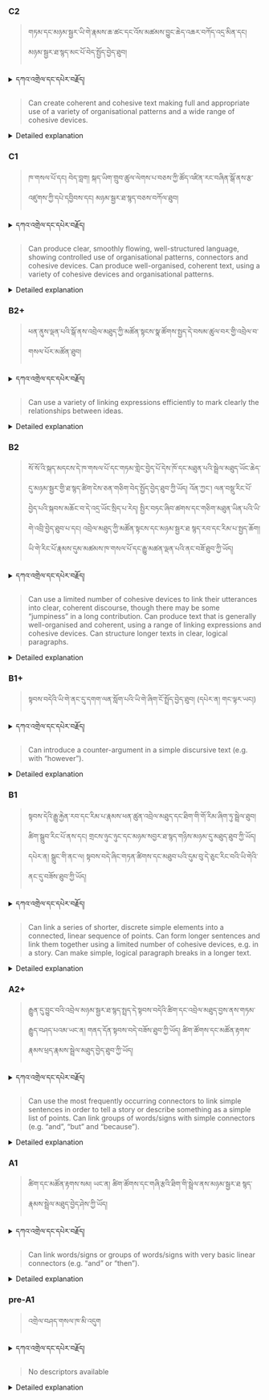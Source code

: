 ### C2
<!-- panels:start -->
<!-- div:left-panel -->

> གཏམ་དང་མཉམ་སྦྱར་ཡི་གེ་རྣམས་ཆ་ཚང་དང་འོས་མཚམས་བྱུང་ཆེད་འཆར་བཀོད་འདྲ་མིན་དང། མཉམ་སྦྱར་ཐ་སྙད་མང་པོ་བེད་སྤྱོད་བྱེད་ཐུབ།




<details>
  <summary>དཀའ་འགྲེལ་དང་དཔེར་བརྗོད།</summary>

བདག་གིས་དེ་ལྷག་ཏུ་སྟབས་བདེའི་ཆ་ཤས་སུ་དབྱེ་རུ་བཅུག་པ་སྟེ།

1.སྐད་ཆ་དྭངས་ཤིང་གསལ་བ་སྟེ། འདིས་ཁྱོད་ཀྱིས་གོ་བདེ་ཤེས་སླ་བའི་ཐབས་ལ་བརྟེན་ནས་བཤད་ཆོག་པ་དང་འབྲི་ཆོག་པ་མཚོན་ ཁྱེད་ཀྱིས་དོན་སྙིང་ལྡན་པའི་ཚིག་བཀོལ་ནས་ཉན་མཁན་དང་ཀློག་པ་པོ་རྣམས་ལ་མཚོན་ན་རྙོག་འཛིང་ཆེན་པོ་མེད།
དཔེ་མཚོན་འདི་ལྟར། "དེ་རིང་གི་ནམ་མཁའ་ཧ་ཅང་སྔོ་"ཞེས་པ་ནི་སྟབས་བདེ་ཞིང་གསལ་བའི་ཚིག་གྲུབ་ཤིག་རེད།
</details>


<!-- div:right-panel -->

> Can create coherent and cohesive text making full and appropriate use of a variety of organisational patterns and a wide range of cohesive devices.




<details>

  <summary>Detailed explanation</summary>

 Let's break it down into simpler terms:

"Can create coherent and cohesive text": This means that the person is capable of producing written content that is logical, clear, and easy to understand. Their ideas flow smoothly and are well-organized.

"Making full and appropriate use of a variety of organisational patterns": This refers to the person's ability to structure their writing effectively using different patterns or frameworks. They can choose the most suitable organizational structure for their purpose, such as chronological order, cause and effect, problem-solution, etc.

"And a wide range of cohesive devices": Cohesive devices are words or phrases that connect different parts of a text and make it more coherent. Examples include pronouns (he, she, it), conjunctions (and, but, because), transitional words (however, therefore), and so on. The person is able to use a diverse range of these cohesive devices appropriately in their writing.

In summary, this descriptor suggests that the individual is skilled at creating written content that is easy to follow and well-structured. They can effectively organize their ideas using different patterns and employ various cohesive devices to connect their thoughts together.

</details>

<!-- panels:end -->




### C1
<!-- panels:start -->
<!-- div:left-panel -->

> ཁ་གསལ་པོ་དང། བེད་བླག། སྐད་ཡིག་གྲུབ་ཚུལ་ལེགས་པ་བཅས་ཀྱི་ཚོད་འཛིན་རང་བཞིན་སྒོ་ནས་རྩ་འཛུགས་ཀྱི་དཔེ་དབྱིབས་དང། མཉམ་སྦྱར་ཐ་སྙད་བཅས་བཀོལ་ཐུབ།



<details>
  <summary>དཀའ་འགྲེལ་དང་དཔེར་བརྗོད།</summary>

བདག་གིས་དེ་ལྷག་ཏུ་སྟབས་བདེའི་ཆ་ཤས་སུ་དབྱེ་རུ་བཅུག་པ་སྟེ།

1.སྐད་ཆ་དྭངས་ཤིང་གསལ་བ་སྟེ། འདིས་ཁྱོད་ཀྱིས་གོ་བདེ་ཤེས་སླ་བའི་ཐབས་ལ་བརྟེན་ནས་བཤད་ཆོག་པ་དང་འབྲི་ཆོག་པ་མཚོན་ ཁྱེད་ཀྱིས་དོན་སྙིང་ལྡན་པའི་ཚིག་བཀོལ་ནས་ཉན་མཁན་དང་ཀློག་པ་པོ་རྣམས་ལ་མཚོན་ན་རྙོག་འཛིང་ཆེན་པོ་མེད།
དཔེ་མཚོན་འདི་ལྟར། "དེ་རིང་གི་ནམ་མཁའ་ཧ་ཅང་སྔོ་"ཞེས་པ་ནི་སྟབས་བདེ་ཞིང་གསལ་བའི་ཚིག་གྲུབ་ཤིག་རེད།
</details>

<!-- div:right-panel -->

>Can produce clear, smoothly flowing, well-structured language, showing controlled use of organisational patterns, connectors and cohesive devices.
Can produce well-organised, coherent text, using a variety of cohesive devices and organisational patterns.




<details>

  <summary>Detailed explanation</summary>

This means that the person is capable of generating written language that is:

Clear: The meaning of their writing is easy to understand.
Smoothly flowing: Their ideas progress smoothly from one point to another.
Well-structured: They organize their writing in a logical and coherent manner.
Showing controlled use of organisational patterns: They use different structures or frameworks to organize their writing effectively.
Showing controlled use of connectors: They use words or phrases (connectors) to link ideas together and create coherence.
Showing controlled use of cohesive devices: They use various words or phrases to connect different parts of their writing and make it cohesive.
"Can produce well-organised, coherent text, using a variety of cohesive devices and organisational patterns."
This means that the person can create written text that is:

Well-organized: They structure their writing in a clear and organized way.
Coherent: Their ideas are logically connected and make sense to the reader.
Using a variety of cohesive devices: They employ different words or phrases to link their ideas together and create coherence.
Using a variety of organisational patterns: They utilize different structures or frameworks to organize their writing effectively.
In summary, these descriptors indicate that the individual is skilled at producing written language that is clear, well-structured, and coherent. They are proficient in using a variety of organizational patterns, connectors, and cohesive devices to create a smooth flow of ideas in their writing.

</details>

<!-- panels:end -->




### B2+
<!-- panels:start -->
<!-- div:left-panel -->

> ཕན་ནུས་ལྡན་པའི་སྒོ་ནས་འབྲེལ་མཐུད་ཀྱི་མཚོན་སྟངས་སྣ་ཚོགས་སྤྱད་དེ་བསམ་ཚུལ་བར་གྱི་འབྲེལ་བ་གསལ་པོར་མཚོན་ཐུབ།




<details>
  <summary>དཀའ་འགྲེལ་དང་དཔེར་བརྗོད།</summary>

བདག་གིས་དེ་ལྷག་ཏུ་སྟབས་བདེའི་ཆ་ཤས་སུ་དབྱེ་རུ་བཅུག་པ་སྟེ།

1.སྐད་ཆ་དྭངས་ཤིང་གསལ་བ་སྟེ། འདིས་ཁྱོད་ཀྱིས་གོ་བདེ་ཤེས་སླ་བའི་ཐབས་ལ་བརྟེན་ནས་བཤད་ཆོག་པ་དང་འབྲི་ཆོག་པ་མཚོན་ ཁྱེད་ཀྱིས་དོན་སྙིང་ལྡན་པའི་ཚིག་བཀོལ་ནས་ཉན་མཁན་དང་ཀློག་པ་པོ་རྣམས་ལ་མཚོན་ན་རྙོག་འཛིང་ཆེན་པོ་མེད།
དཔེ་མཚོན་འདི་ལྟར། "དེ་རིང་གི་ནམ་མཁའ་ཧ་ཅང་སྔོ་"ཞེས་པ་ནི་སྟབས་བདེ་ཞིང་གསལ་བའི་ཚིག་གྲུབ་ཤིག་རེད།
</details>


<!-- div:right-panel -->

> Can use a variety of linking expressions efficiently to mark clearly the relationships between ideas.




<details>

  <summary>Detailed explanation</summary>

This means that the person is capable of:

Using a variety of linking expressions: They can employ different words or phrases that connect and relate ideas in their writing.
Using these expressions efficiently: They use them effectively and appropriately, without unnecessary repetition or ambiguity.
Marking clearly the relationships between ideas: They use linking expressions to indicate how different ideas are connected or related to each other in a clear and understandable way.
In summary, this descriptor suggests that the individual has the ability to skillfully use a range of linking expressions in their writing. They can use these expressions efficiently to clearly indicate the connections and relationships between different ideas, enhancing the overall coherence of their written work.

</details>

<!-- panels:end -->




### B2
<!-- panels:start -->
<!-- div:left-panel -->

>སོ་སོ་འི་སྐད་མདངས་དེ་ཁ་གསལ་པོ་དང་གཏམ་གླེང་བྱེད་པོ་དེས་ཁོ་དང་མཐུན་པའི་སྦྲེལ་མཐུད་ཡོང་ཆེད་དུ་མཉམ་སྦྱར་གྱི་ཐ་སྙད་ཚིག་ངེས་ཅན་གཅིག་བེད་སྤྱོད་བྱེད་ཐུབ་ཀྱི་ཡོད། འོན་ཀྱང་། ལན་བསྡུ་རིང་པོ་བྱེད་པའི་སྐབས་མཆོང་བ་དེ་འདྲ་ཡོང་སྲིད་པ་རེད། 
སྤྱིར་བཏང་ཞིབ་ཚགས་དང་གཅིག་མཐུན་ཡིན་པའི་ཡི་གེ་འབྲི་བྱེད་ཐུབ་པ་དང། འབྲེལ་མཐུད་ཀྱི་མཚོན་སྟངས་དང་མཉམ་སྦྱར་ཐ སྙད་རབ་དང་རིམ་པ་སྤྱད་ཆོག།
ཡི་གེ་རིང་པོ་རྣམས་དུམ་མཚམས་ཁ་གསལ་པོ་དང་རྒྱུ་མཚན་ལྡན་པའི་ནང་བཟོ་ཐུབ་ཀྱི་ཡོད།




<details>
  <summary>དཀའ་འགྲེལ་དང་དཔེར་བརྗོད།</summary>

བདག་གིས་དེ་ལྷག་ཏུ་སྟབས་བདེའི་ཆ་ཤས་སུ་དབྱེ་རུ་བཅུག་པ་སྟེ།

1.སྐད་ཆ་དྭངས་ཤིང་གསལ་བ་སྟེ། འདིས་ཁྱོད་ཀྱིས་གོ་བདེ་ཤེས་སླ་བའི་ཐབས་ལ་བརྟེན་ནས་བཤད་ཆོག་པ་དང་འབྲི་ཆོག་པ་མཚོན་ ཁྱེད་ཀྱིས་དོན་སྙིང་ལྡན་པའི་ཚིག་བཀོལ་ནས་ཉན་མཁན་དང་ཀློག་པ་པོ་རྣམས་ལ་མཚོན་ན་རྙོག་འཛིང་ཆེན་པོ་མེད།
དཔེ་མཚོན་འདི་ལྟར། "དེ་རིང་གི་ནམ་མཁའ་ཧ་ཅང་སྔོ་"ཞེས་པ་ནི་སྟབས་བདེ་ཞིང་གསལ་བའི་ཚིག་གྲུབ་ཤིག་རེད།
</details>


<!-- div:right-panel -->

> Can use a limited number of cohesive devices to link their utterances into clear, coherent discourse, though there may be some “jumpiness” in a long contribution.
Can produce text that is generally well-organised and coherent, using a range of linking expressions and cohesive devices.
Can structure longer texts in clear, logical paragraphs.




<details>

  <summary>Detailed explanation</summary>

This means that the person is capable of:

Using a limited number of cohesive devices: They can employ a small set of words or phrases to connect their spoken or written utterances together.
Linking their utterances into clear, coherent discourse: They can connect their individual statements or sentences in a way that creates a clear and coherent overall conversation or piece of writing.
However, there may be some "jumpiness" in a long contribution: When their contribution becomes lengthy, there may be occasional difficulties in maintaining a smooth flow of ideas or transitions between them.
"Can produce text that is generally well-organised and coherent, using a range of linking expressions and cohesive devices."
This means that the person is capable of:

Producing text that is generally well-organized and coherent: Their written work is typically structured in a clear and logical manner, and the ideas are logically connected, making sense to the reader.
Using a range of linking expressions and cohesive devices: They can employ a variety of words or phrases that link ideas together and create coherence in their writing.
"Can structure longer texts in clear, logical paragraphs."
This means that the person is capable of:

Structuring longer texts: They can organize and divide their longer pieces of writing into paragraphs.
Doing so in clear, logical paragraphs: Their paragraphs are well-structured, following a logical sequence of ideas, and contributing to the overall clarity and coherence of the text.
In summary, these descriptors suggest that the individual has the ability to use cohesive devices to connect their spoken or written utterances into coherent discourse. They can produce text that is generally well-organized and coherent, utilizing a range of linking expressions and cohesive devices. Additionally, they can structure longer texts into clear, logical paragraphs, enhancing the overall clarity and organization of their writing.

</details>

<!-- panels:end -->






### B1+
<!-- panels:start -->
<!-- div:left-panel -->

> སྟབས་བདེའི་ཡི་གེ་ནང་དུ་དགག་ལན་སློག་པའི་ཡི་གེ་ཞིག་ངོ་སྤྲོད་བྱེད་ཐུབ། (དཔེར་ན། གང་ལྟར་ཡང།)


<details>
  <summary>དཀའ་འགྲེལ་དང་དཔེར་བརྗོད།</summary>

བདག་གིས་དེ་ལྷག་ཏུ་སྟབས་བདེའི་ཆ་ཤས་སུ་དབྱེ་རུ་བཅུག་པ་སྟེ།

1.སྐད་ཆ་དྭངས་ཤིང་གསལ་བ་སྟེ། འདིས་ཁྱོད་ཀྱིས་གོ་བདེ་ཤེས་སླ་བའི་ཐབས་ལ་བརྟེན་ནས་བཤད་ཆོག་པ་དང་འབྲི་ཆོག་པ་མཚོན་ ཁྱེད་ཀྱིས་དོན་སྙིང་ལྡན་པའི་ཚིག་བཀོལ་ནས་ཉན་མཁན་དང་ཀློག་པ་པོ་རྣམས་ལ་མཚོན་ན་རྙོག་འཛིང་ཆེན་པོ་མེད།
དཔེ་མཚོན་འདི་ལྟར། "དེ་རིང་གི་ནམ་མཁའ་ཧ་ཅང་སྔོ་"ཞེས་པ་ནི་སྟབས་བདེ་ཞིང་གསལ་བའི་ཚིག་གྲུབ་ཤིག་རེད།
</details>

<!-- div:right-panel -->

> Can introduce a counter-argument in a simple discursive text (e.g. with “however”).



<details>

  <summary>Detailed explanation</summary>

This means that the person is capable of:

Introducing a counter-argument: In a simple discursive text (a piece of writing that presents arguments or opinions on a topic), they can present an opposing viewpoint or argument.
Using a specific word to introduce the counter-argument: They can employ the word "however" to introduce the counter-argument. This word indicates a contrast or contradiction to a previous point or argument.
In summary, this descriptor suggests that the individual has the ability to include a counter-argument in a simple discursive text. They can introduce an opposing viewpoint or argument, and they are familiar with using the word "however" to indicate this contrast.

</details>

<!-- panels:end -->

### B1
<!-- panels:start -->
<!-- div:left-panel -->

> སྟབས་དེའི་རྒྱུ་རྐྱེན་རབ་དང་རིམ་པ་རྣམས་ཕན་ཚུན་འབྲེལ་མཐུད་དང་ཐིག་གི་གོ་རིམ་ཞིག་ཏུ་སྦྲེལ་ཐུབ།
ཚིག་སྒྲུབ་རིང་པོ་ནས་དང། གྲངས་ཉུང་ཉུང་དང་མཉམ་སབྱར་ཐ་སྙད་གཉིས་མཉམ་དུ་མཐུད་ཐུབ་ཀྱི་ཡོད། དཔེར་ན། སྒྲུང་གི་ནང་ལ།
སྟབས་བདེ་ཞིང་གཏན་ཚིགས་དང་མཐུབ་པའི་དུམ་བུ་དེ་ཅུང་རིང་བའི་ཡི་གེའི་ནང་དུ་བཟོས་ཐུབ་ཀྱི་ཡོད། 




<details>
  <summary>དཀའ་འགྲེལ་དང་དཔེར་བརྗོད།</summary>

བདག་གིས་དེ་ལྷག་ཏུ་སྟབས་བདེའི་ཆ་ཤས་སུ་དབྱེ་རུ་བཅུག་པ་སྟེ།

1.སྐད་ཆ་དྭངས་ཤིང་གསལ་བ་སྟེ། འདིས་ཁྱོད་ཀྱིས་གོ་བདེ་ཤེས་སླ་བའི་ཐབས་ལ་བརྟེན་ནས་བཤད་ཆོག་པ་དང་འབྲི་ཆོག་པ་མཚོན་ ཁྱེད་ཀྱིས་དོན་སྙིང་ལྡན་པའི་ཚིག་བཀོལ་ནས་ཉན་མཁན་དང་ཀློག་པ་པོ་རྣམས་ལ་མཚོན་ན་རྙོག་འཛིང་ཆེན་པོ་མེད།
དཔེ་མཚོན་འདི་ལྟར། "དེ་རིང་གི་ནམ་མཁའ་ཧ་ཅང་སྔོ་"ཞེས་པ་ནི་སྟབས་བདེ་ཞིང་གསལ་བའི་ཚིག་གྲུབ་ཤིག་རེད།
</details>

<!-- div:right-panel -->

> Can link a series of shorter, discrete simple elements into a connected, linear sequence of points.
Can form longer sentences and link them together using a limited number of cohesive devices, e.g. in a story.
Can make simple, logical paragraph breaks in a longer text.




<details>

  <summary>Detailed explanation</summary>

This means that the person is capable of:

Linking shorter, discrete simple elements: They can connect individual, independent points or ideas together.
Creating a connected, linear sequence of points: They can arrange these linked elements in a way that forms a coherent and logical progression.
"Can form longer sentences and link them together using a limited number of cohesive devices, e.g., in a story."
This means that the person is capable of:

Forming longer sentences: They can construct sentences that are more extensive in length.
Linking these longer sentences together: They can connect these sentences using a limited number of cohesive devices, such as conjunctions, transitional words, or other linking expressions.
Applying this ability in the context of a story: They can utilize these skills to maintain coherence and flow within a narrative or storytelling context.
"Can make simple, logical paragraph breaks in a longer text."
This means that the person is capable of:

Creating simple, logical paragraph breaks: They can appropriately divide a longer piece of text into paragraphs.
Ensuring these breaks are logical: They understand how to structure their writing in a way that makes sense to the reader, organizing their ideas into distinct paragraphs.
In summary, these descriptors suggest that the individual has the ability to connect shorter, discrete elements into a coherent sequence. They can form longer sentences and link them together using cohesive devices, particularly in the context of a story. Additionally, they can make simple, logical paragraph breaks within a longer text, enhancing the organization and readability of their writing.

</details>

<!-- panels:end -->





### A2+
<!-- panels:start -->
<!-- div:left-panel -->

> རྒྱུན་དུ་བྱུང་བའི་འབྲེལ་མཉམ་སྦྱར་ཐ་སྙད་སྤྲད་དེ་སྟབས་བདེའི་ཚིག་དང་འབྲེལ་མཐུད་བྱས་ནས་གཏམ་རྒྱུད་བཤད་པའམ་ཡང་ན། གནད་དོན་སྟབས་བདེ་བཟོས་ཐུབ་ཀྱི་ཡོད།
ཚིག་ཚོགས་དང་མཚོན་རྟགས་རྣམས་ཕྲད་རྣམས་སྦྲེལ་མཐུད་བྱེད་ཐུབ་ཀྱི་ཡོད།

<details>
  <summary>དཀའ་འགྲེལ་དང་དཔེར་བརྗོད།</summary>

བདག་གིས་དེ་ལྷག་ཏུ་སྟབས་བདེའི་ཆ་ཤས་སུ་དབྱེ་རུ་བཅུག་པ་སྟེ།

1.སྐད་ཆ་དྭངས་ཤིང་གསལ་བ་སྟེ། འདིས་ཁྱོད་ཀྱིས་གོ་བདེ་ཤེས་སླ་བའི་ཐབས་ལ་བརྟེན་ནས་བཤད་ཆོག་པ་དང་འབྲི་ཆོག་པ་མཚོན་ ཁྱེད་ཀྱིས་དོན་སྙིང་ལྡན་པའི་ཚིག་བཀོལ་ནས་ཉན་མཁན་དང་ཀློག་པ་པོ་རྣམས་ལ་མཚོན་ན་རྙོག་འཛིང་ཆེན་པོ་མེད།
དཔེ་མཚོན་འདི་ལྟར། "དེ་རིང་གི་ནམ་མཁའ་ཧ་ཅང་སྔོ་"ཞེས་པ་ནི་སྟབས་བདེ་ཞིང་གསལ་བའི་ཚིག་གྲུབ་ཤིག་རེད།
</details>

<!-- div:right-panel -->

> Can use the most frequently occurring connectors to link simple sentences in order to tell a story or describe something as a simple list of points.
Can link groups of words/signs with simple connectors (e.g. “and”, “but” and “because”).



<details>

  <summary>Detailed explanation</summary>

This means that the person is capable of:

Using the most common connectors: They can employ the connectors that are frequently used in the language.
Linking simple sentences: They can connect individual, straightforward sentences together.
Telling a story or describing something as a simple list of points: They can use these connectors to create a narrative or present information in a sequential manner, either by telling a story or listing points related to a specific topic.
"Can link groups of words/signs with simple connectors (e.g., 'and,' 'but,' and 'because')."
This means that the person is capable of:

Linking groups of words or signs: They can connect phrases or clusters of words together.
Using simple connectors: They can utilize basic connectors like "and," "but," and "because" to establish connections between these groups of words or signs.
In summary, these descriptors suggest that the individual has the ability to use common connectors to link simple sentences, whether it be for storytelling or presenting information as a list of points. They can also employ simple connectors to link groups of words or signs together, using connectors like "and," "but," and "because" to establish connections.

</details>

<!-- panels:end -->



### A1
<!-- panels:start -->
<!-- div:left-panel -->

> ཚིག་དང་མཚོན་རྟགས་སམ། ཡང་ན། ཚིག་ཚོགས་དང་གཞི་རྩའི་ཐིག་གི་སྦྲེལ་ནས་མཉམ་སྦྱར་ཐ སྙད་རྣམས་སྦྲེལ་མཐུད་བྱེད་ཤེས་ཀྱི་ཡོད། 

<details>
  <summary>དཀའ་འགྲེལ་དང་དཔེར་བརྗོད།</summary>

བདག་གིས་དེ་ལྷག་ཏུ་སྟབས་བདེའི་ཆ་ཤས་སུ་དབྱེ་རུ་བཅུག་པ་སྟེ།

1.སྐད་ཆ་དྭངས་ཤིང་གསལ་བ་སྟེ། འདིས་ཁྱོད་ཀྱིས་གོ་བདེ་ཤེས་སླ་བའི་ཐབས་ལ་བརྟེན་ནས་བཤད་ཆོག་པ་དང་འབྲི་ཆོག་པ་མཚོན་ ཁྱེད་ཀྱིས་དོན་སྙིང་ལྡན་པའི་ཚིག་བཀོལ་ནས་ཉན་མཁན་དང་ཀློག་པ་པོ་རྣམས་ལ་མཚོན་ན་རྙོག་འཛིང་ཆེན་པོ་མེད།
དཔེ་མཚོན་འདི་ལྟར། "དེ་རིང་གི་ནམ་མཁའ་ཧ་ཅང་སྔོ་"ཞེས་པ་ནི་སྟབས་བདེ་ཞིང་གསལ་བའི་ཚིག་གྲུབ་ཤིག་རེད།
</details>

<!-- div:right-panel -->

> Can link words/signs or groups of words/signs with very basic linear connectors (e.g. “and” or “then”).


<details>

  <summary>Detailed explanation</summary>

This means that the person is capable of:

Linking words/signs or groups of words/signs: They can connect individual words or groups of words together.
Using very basic linear connectors: They can employ simple and straightforward connectors to establish connections between these words or groups of words.
Examples of such connectors: The examples provided are "and" and "then," which are commonly used to connect ideas in a linear or sequential manner.
In summary, this descriptor suggests that the individual has the ability to use basic linear connectors, such as "and" or "then," to link words or groups of words together. These connectors help establish connections and indicate a linear or sequential flow of ideas in their communication.

</details>

<!-- panels:end -->




### pre-A1
<!-- panels:start -->
<!-- div:left-panel -->

> འགྲེལ་བཤད་གསལ་ཁ་མི་འདུག
<details>
  <summary>དཀའ་འགྲེལ་དང་དཔེར་བརྗོད།</summary>

...
</details>

<!-- div:right-panel -->

> No descriptors available

<details>

  <summary>Detailed explanation</summary>
...

</details>

<!-- panels:end -->



